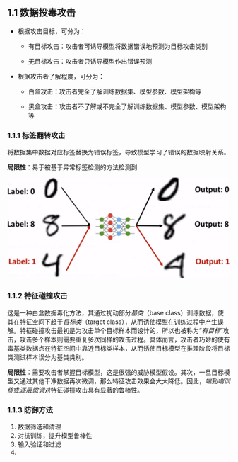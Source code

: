 ## 1.1	数据投毒攻击

- 根据攻击目标，可分为：

  - 有目标攻击：攻击者可诱导模型将数据错误地预测为目标攻击类别

  - 无目标攻击：攻击者只诱导模型作出错误预测

- 根据攻击者了解程度，可分为：

  - 白盒攻击：攻击者完全了解训练数据集、模型参数、模型架构等

  - 黑盒攻击：攻击者不了解或不完全了解训练数据集、模型参数、模型架构等

### 1.1.1	标签翻转攻击

将数据集中数据对应标签替换为错误标签，导致模型学习了错误的数据映射关系。

**局限性**：易于被基于异常标签检测的方法检测到

<img src="Image/image-20231105161233769.png" alt="image-20231105161233769" style="zoom:50%;" />

### 1.1.2	特征碰撞攻击

这是一种白盒数据毒化方法，其通过扰动部分*基类*（base class）训练数据，使其在特征空间下趋于*目标类*（target class），从而诱使模型在训练过程中产生误解。特征碰撞攻击最初是为攻击单个目标样本而设计的，所以也被称为“*有目标*”攻击，攻击多个样本则需要重复多次同样的攻击过程。具体而言，攻击者巧妙的使有毒基类数据点在特征空间中靠近目标类样本，从而诱使目标模型在推理阶段将目标类测试样本误分为基类类别。

**局限性**：需要攻击者掌握目标模型，这是很强的威胁模型假设。其次，一旦目标模型又通过其他干净数据再次微调，那么特征攻击效果会大大降低。因此，*端到端训练*或*逐层微调*对特征碰撞攻击具有显著的鲁棒性。



### 1.1.3	防御方法

1. 数据筛选和清理
2. 对抗训练，提升模型鲁棒性
3. 输入验证和过滤
4. 